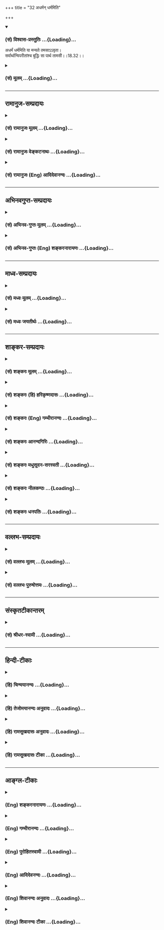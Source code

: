 +++
title = "32 अधर्मन् धर्ममिति"

+++
<div class="js_include" newlevelforh1="3" title="(सं) विश्वास-प्रस्तुतिः" unfilled url="/purANam_vaiShNavam/mahAbhAratam/06-bhIShma-parva/03-bhagavad-gItA-parva/saMskRtam/vishvAsa-prastutiH/18_moxa-saMnyAsa-yogaH/32_adharman_dharmami.md">
<details open><summary><h3>(सं) विश्वास-प्रस्तुतिः ...{Loading}...</h3></summary>

अधर्मं धर्ममिति या मन्यते तमसाऽऽवृता।  
सर्वार्थान्विपरीतांश्च बुद्धिः सा पार्थ तामसी।।18.32।।
</details>
</div>
<div class="js_include collapsed" newlevelforh1="3" title="(सं) मूलम्" unfilled url="/purANam_vaiShNavam/mahAbhAratam/06-bhIShma-parva/03-bhagavad-gItA-parva/saMskRtam/mUlam/18_moxa-saMnyAsa-yogaH/32_adharman_dharmami.md">
<details><summary><h3>(सं) मूलम् ...{Loading}...</h3></summary>

अधर्मं धर्ममिति या मन्यते तमसाऽऽवृता।  
सर्वार्थान्विपरीतांश्च बुद्धिः सा पार्थ तामसी।।18.32।।
</details>
</div>


_________________
## रामानुज-सम्प्रदायः
<div class="js_include collapsed" newlevelforh1="3" title="(सं) रामानुजः मूलम्" unfilled url="/purANam_vaiShNavam/mahAbhAratam/06-bhIShma-parva/03-bhagavad-gItA-parva/saMskRtam/rAmAnujaH/mUlam/18_moxa-saMnyAsa-yogaH/32_adharman_dharmami.md">
<details><summary><h3>(सं) रामानुजः मूलम् ...{Loading}...</h3></summary>

।।18.32।।**तामसी** तु बुद्धिः **तमसा आवृता** सती **सर्वार्थान् विपरीतान्
मन्यते अधर्मं धर्मं** धर्मं च अधर्मम्; सन्तं च अर्थम् असन्तम्; असन्तं च
अर्थं सन्तम्; परं च तत्त्वम् अपरम्; अपरं च तत्त्वं परम्; एवं सर्वं
विपरीतं मन्यते इत्यर्थः।

</details>
</div>
<div class="js_include collapsed" newlevelforh1="3" title="(सं) रामानुजः वेङ्कटनाथः" unfilled url="/purANam_vaiShNavam/mahAbhAratam/06-bhIShma-parva/03-bhagavad-gItA-parva/saMskRtam/rAmAnujaH/venkaTanAthaH/18_moxa-saMnyAsa-yogaH/32_adharman_dharmami.md">
<details><summary><h3>(सं) रामानुजः वेङ्कटनाथः ...{Loading}...</h3></summary>

  
  
।।18.32।। तामसी इत्यनेनैव तमोमूलत्वसिद्धेःतमसाऽऽवृता इत्यनेन
तादात्विकतमोनिरुद्धप्रसरत्वं विवक्षितमित्याह -- तमसाऽऽवृता
सतीति। सर्वार्थान् इत्यनेन सिद्धसाध्यरूपसमस्तानुक्तसङ्ग्रहमाह -- सन्तं
चार्थमसन्तमसन्तमित्यादिना। एतेन बाह्यानां कुदृष्टीनां च मतं तामसमिति
दर्शितम्। उक्तं च मनुना -- या वेदबाह्याः स्मृतयो याश्च काश्च कुदृष्टयः।
सर्वास्ता निष्फलाः प्रेत्य तमोनिष्ठा हि ताः स्मृताः \[मनुः12।95\] इति।
अत्र राजसतामसबुद्ध्योरियान्विशेषः -- असमग्रवेदनमन्यथावेदनं च
राजस्यांयथावन्न जानाति इति व्याख्यानात् तामस्यां तु सर्वं विपरीतं
मन्यते;सर्वार्थान् इत्युक्तेरित्येके। अन्ये त्वाहुः -- प्रकारान्यथात्वं
प्रकार्यन्यथात्वं च विशेषः। यद्यपि उभयत्राधिष्ठानभूते धर्मिण्यतद्धर्म
एवाध्यास्यते तथापि स्वरूपनिरूपकधर्मवैपरीत्ये तामसता यथा शुक्तिरजतभ्रमे
निरूपितस्वरूपविशेषकधर्मवैपरीत्ये तु राजसता यथा पीतशङ्खभ्रम इति।  
  

</details>
</div>
<div class="js_include collapsed" newlevelforh1="3" title="(सं) रामानुजः (Eng) आदिदेवानन्दः" unfilled url="/purANam_vaiShNavam/mahAbhAratam/06-bhIShma-parva/03-bhagavad-gItA-parva/saMskRtam/rAmAnujaH/english/AdidevAnandaH/18_moxa-saMnyAsa-yogaH/32_adharman_dharmami.md">
<details><summary><h3>(सं) रामानुजः (Eng) आदिदेवानन्दः ...{Loading}...</h3></summary>

18.32 That Buddhi is of the nature of Tamas which is 'enveloped in
Tamas' and 'reverses every value.' The meaning is that it regards
Adharma as Dharma and Dharma as Adharma, existent as non-existent, and
non-existent as existent, and higher truth as the lower and the lower
truth as the higher, and thus reverses every value.

</details>
</div>


_________________
## अभिनवगुप्त-सम्प्रदायः
<div class="js_include collapsed" newlevelforh1="3" title="(सं) अभिनव-गुप्तः मूलम्" unfilled url="/purANam_vaiShNavam/mahAbhAratam/06-bhIShma-parva/03-bhagavad-gItA-parva/saMskRtam/abhinava-guptaH/mUlam/18_moxa-saMnyAsa-yogaH/32_adharman_dharmami.md">
<details><summary><h3>(सं) अभिनव-गुप्तः मूलम् ...{Loading}...</h3></summary>

।।18.30 -- 18.32।। प्रवृत्तिमित्त्यादि तामसी मतेत्यन्तम्। अयथावत् --
असम्यक्।

</details>
</div>
<div class="js_include collapsed" newlevelforh1="3" title="(सं) अभिनव-गुप्तः (Eng) शङ्करनारायणः" unfilled url="/purANam_vaiShNavam/mahAbhAratam/06-bhIShma-parva/03-bhagavad-gItA-parva/saMskRtam/abhinava-guptaH/english/shankaranArAyaNaH/18_moxa-saMnyAsa-yogaH/32_adharman_dharmami.md">
<details><summary><h3>(सं) अभिनव-गुप्तः (Eng) शङ्करनारायणः ...{Loading}...</h3></summary>

18.30-32 Pravrttim etc. upto Tamasi mata. Incorrectly ; not properly.

</details>
</div>


_________________
## माध्व-सम्प्रदायः
<div class="js_include collapsed" newlevelforh1="3" title="(सं) मध्वः मूलम्" unfilled url="/purANam_vaiShNavam/mahAbhAratam/06-bhIShma-parva/03-bhagavad-gItA-parva/saMskRtam/madhvaH/mUlam/18_moxa-saMnyAsa-yogaH/32_adharman_dharmami.md">
<details><summary><h3>(सं) मध्वः मूलम् ...{Loading}...</h3></summary>

।।18.32।। Sri Madhvacharya did not comment on this sloka.,

</details>
</div>
<div class="js_include collapsed" newlevelforh1="3" title="(सं) मध्वः जयतीर्थः" unfilled url="/purANam_vaiShNavam/mahAbhAratam/06-bhIShma-parva/03-bhagavad-gItA-parva/saMskRtam/madhvaH/jayatIrthaH/18_moxa-saMnyAsa-yogaH/32_adharman_dharmami.md">
<details><summary><h3>(सं) मध्वः जयतीर्थः ...{Loading}...</h3></summary>

।।18.32।। Sri Jayatirtha did not comment on this sloka.  
  

</details>
</div>


_________________
## शाङ्कर-सम्प्रदायः
<div class="js_include collapsed" newlevelforh1="3" title="(सं) शङ्करः मूलम्" unfilled url="/purANam_vaiShNavam/mahAbhAratam/06-bhIShma-parva/03-bhagavad-gItA-parva/saMskRtam/shankaraH/mUlam/18_moxa-saMnyAsa-yogaH/32_adharman_dharmami.md">
<details><summary><h3>(सं) शङ्करः मूलम् ...{Loading}...</h3></summary>

।।18.32।। --,**अधर्मं** प्रतिषिद्धं **धर्मं** विहितम् **इति या मन्यते**
जानाति **तमसा आवृता** सती; **सर्वार्थान्** सर्वानेव ज्ञेयपदार्थान्
**विपरीतांश्च** विपरीतानेव विजानाति; **बुद्धिः सा पार्थ; तामसी**।।

</details>
</div>
<div class="js_include collapsed" newlevelforh1="3" title="(सं) शङ्करः (हि) हरिकृष्णदासः" unfilled url="/purANam_vaiShNavam/mahAbhAratam/06-bhIShma-parva/03-bhagavad-gItA-parva/saMskRtam/shankaraH/hindI/harikRShNadAsaH/18_moxa-saMnyAsa-yogaH/32_adharman_dharmami.md">
<details><summary><h3>(सं) शङ्करः (हि) हरिकृष्णदासः ...{Loading}...</h3></summary>

।।18.32।। हे पार्थ जो तमोगुणसे आवृत हुई बुद्धि अधर्मको -- निषिद्ध
कार्यको; धर्म मान लेती है; यानी शास्त्रविहित मान लेती है; तथा जाननेयोग्य
अन्यान्य समस्त पदार्थोंको भी; जो विपरीत ही समझती है; वह तामसी है।

</details>
</div>
<div class="js_include collapsed" newlevelforh1="3" title="(सं) शङ्करः (Eng) गम्भीरानन्दः" unfilled url="/purANam_vaiShNavam/mahAbhAratam/06-bhIShma-parva/03-bhagavad-gItA-parva/saMskRtam/shankaraH/english/gambhIrAnandaH/18_moxa-saMnyAsa-yogaH/32_adharman_dharmami.md">
<details><summary><h3>(सं) शङ्करः (Eng) गम्भीरानन्दः ...{Loading}...</h3></summary>

18.32 O Partha, sa, that; buddhih, intellect; tamasi, is born of tamas;
ya, which; tamasavrta, being covered by darkness; manyate, considers,
understands; adharmam, vice, what is prohibited; iti, as; dharmam,
virtue, what is prescribed; and ca, verily; perceives sarvarthan, all
things, all objects of knowledge without exception; viparitan, contrary
to what they are.

</details>
</div>
<div class="js_include collapsed" newlevelforh1="3" title="(सं) शङ्करः आनन्दगिरिः" unfilled url="/purANam_vaiShNavam/mahAbhAratam/06-bhIShma-parva/03-bhagavad-gItA-parva/saMskRtam/shankaraH/AnandagiriH/18_moxa-saMnyAsa-yogaH/32_adharman_dharmami.md">
<details><summary><h3>(सं) शङ्करः आनन्दगिरिः ...{Loading}...</h3></summary>

।।18.32।। धर्मशब्दो नपुंसकलिङ्गोऽपीत्यभिप्रेत्य धर्ममित्युक्तम्। तमसावृता
अविवेकेन वेष्टितेत्यर्थः। कार्याकार्यादीनुक्ताननुक्तांश्च संग्रहीतुं
सर्वार्थानित्युक्तं तद्व्याचष्टे -- **सर्वानेवेति।** विपरीतांश्चेति
चकारमवधारणे गृहीत्वा विपरीतानेवेत्युक्तम्।

</details>
</div>
<div class="js_include collapsed" newlevelforh1="3" title="(सं) शङ्करः मधुसूदन-सरस्वती" unfilled url="/purANam_vaiShNavam/mahAbhAratam/06-bhIShma-parva/03-bhagavad-gItA-parva/saMskRtam/shankaraH/madhusUdana-sarasvatI/18_moxa-saMnyAsa-yogaH/32_adharman_dharmami.md">
<details><summary><h3>(सं) शङ्करः मधुसूदन-सरस्वती ...{Loading}...</h3></summary>

।।18.32।। अधर्ममिति। तमसा विशेषदर्शनविरोधिना दोषेणावृता या बुद्धिरधर्मं
धर्ममिति मन्यतेऽदृष्टार्थे सर्वत्र विपर्यस्यति तथा
सर्वार्थान्सर्वान्दृष्टप्रयोजनानपि ज्ञेयपदार्थान् विपरीतानेव मन्यते सा
विपर्यवती बुद्धिस्तामसी।

</details>
</div>
<div class="js_include collapsed" newlevelforh1="3" title="(सं) शङ्करः नीलकण्ठः" unfilled url="/purANam_vaiShNavam/mahAbhAratam/06-bhIShma-parva/03-bhagavad-gItA-parva/saMskRtam/shankaraH/nIlakaNThaH/18_moxa-saMnyAsa-yogaH/32_adharman_dharmami.md">
<details><summary><h3>(सं) शङ्करः नीलकण्ठः ...{Loading}...</h3></summary>

।।18.32।।**अधर्ममिति।** विपरीतग्राहिणी बुद्धिस्तामसीत्यर्थः।

</details>
</div>
<div class="js_include collapsed" newlevelforh1="3" title="(सं) शङ्करः धनपतिः" unfilled url="/purANam_vaiShNavam/mahAbhAratam/06-bhIShma-parva/03-bhagavad-gItA-parva/saMskRtam/shankaraH/dhanapatiH/18_moxa-saMnyAsa-yogaH/32_adharman_dharmami.md">
<details><summary><h3>(सं) शङ्करः धनपतिः ...{Loading}...</h3></summary>

।।18.32।। राजसीं बुद्धिमुक्त्वा तामसीं तामाह -- अधर्मं प्रतिषिद्धं धर्मं
विहितमिति या मन्यते जानाति तमसाऽविवेकेनावृता वेष्टिता सती सर्वार्थानेव
ज्ञेयपदार्थान् विपरीतांश्च विपरीतमेव विजानाति साबद्धिस्तामसी। पार्थ; तव
नेयमुचितेति संबोधनाशयः।

</details>
</div>


_________________
## वल्लभ-सम्प्रदायः
<div class="js_include collapsed" newlevelforh1="3" title="(सं) वल्लभः मूलम्" unfilled url="/purANam_vaiShNavam/mahAbhAratam/06-bhIShma-parva/03-bhagavad-gItA-parva/saMskRtam/vallabhaH/mUlam/18_moxa-saMnyAsa-yogaH/32_adharman_dharmami.md">
<details><summary><h3>(सं) वल्लभः मूलम् ...{Loading}...</h3></summary>

।।18.32।। अधर्ममिति। तमसा अज्ञानेनाऽऽवृता सर्वार्थान्विपरीतान्मन्यते सा
तामसी।

</details>
</div>
<div class="js_include collapsed" newlevelforh1="3" title="(सं) वल्लभः पुरुषोत्तमः" unfilled url="/purANam_vaiShNavam/mahAbhAratam/06-bhIShma-parva/03-bhagavad-gItA-parva/saMskRtam/vallabhaH/puruShottamaH/18_moxa-saMnyAsa-yogaH/32_adharman_dharmami.md">
<details><summary><h3>(सं) वल्लभः पुरुषोत्तमः ...{Loading}...</h3></summary>

  
  
।।18.32।। तामसीमाह -- अधर्ममिति। या तमसा अज्ञानेनाऽऽवृता सती अधर्मं
भगवदिच्छाननुरूपमकर्तव्यं धर्मं फलदातृ कर्तव्यमिति मन्यते; च पुनः
सर्वार्थान् अकार्यकार्याभयभयादीन् विपरीतान् मन्यते; हे पार्थ सा
बुद्धिस्तामसी मन्तव्येत्यर्थः।  
  

</details>
</div>


_________________
## संस्कृतटीकान्तरम्
<div class="js_include collapsed" newlevelforh1="3" title="(सं) श्रीधर-स्वामी" unfilled url="/purANam_vaiShNavam/mahAbhAratam/06-bhIShma-parva/03-bhagavad-gItA-parva/saMskRtam/shrIdhara-svAmI/18_moxa-saMnyAsa-yogaH/32_adharman_dharmami.md">
<details><summary><h3>(सं) श्रीधर-स्वामी ...{Loading}...</h3></summary>

।।18.32।। तामसीं बुद्धिमाह **-- अधर्ममिति।** विपरीतग्राहिणी
बुद्धिस्तामसीत्यर्थः। बुद्धिरन्तःकरणं पूर्वोक्तम्। ज्ञानं तु तद्वृत्तिः।
धृतिरपि तद्वृत्तिरेव। यद्वा -- अन्तःकरणस्य धर्मिणो
बुद्धिरप्यध्यवसायलक्षणाद्वृत्तिरेव। इच्छाद्वेषादीनां तद्वृत्तीनां
बहुत्वेऽपि धर्माधर्मभयाभयसाधनत्वेन प्राधान्यादेतासां त्रैविध्यमुक्तम्।
उपलक्षणं चैतदन्यासाम्।

</details>
</div>


_________________
## हिन्दी-टीकाः
<div class="js_include collapsed" newlevelforh1="3" title="(हि) चिन्मयानन्दः" unfilled url="/purANam_vaiShNavam/mahAbhAratam/06-bhIShma-parva/03-bhagavad-gItA-parva/hindI/chinmayAnandaH/18_moxa-saMnyAsa-yogaH/32_adharman_dharmami.md">
<details><summary><h3>(हि) चिन्मयानन्दः ...{Loading}...</h3></summary>

।।18.32।। सात्त्विक बुद्धि का पदार्थ ज्ञान यथार्थ होता है; तो राजसी
बुद्धि का सन्देहात्मक किन्तु तामसी बुद्धि तो वस्तु को उसके मूलस्वरूप से
सर्वथा विपरीत रूप में जानती है। धर्म को अधर्म और अधर्म को धर्म मानना इस
बुद्धि का कार्य है। वस्तुत तामसी बुद्धि कोई बुद्धि ही नहीं कही जा सकती।
वह तो विपरीत ज्ञानों की एक गठरी ही है। विपरीत निष्कर्षों पर पहुँचने की
इसकी क्षमता अद्भुत है इसका कारण है; अज्ञानावरण का अन्धकार और अहंकार का
अंधोन्माद। अगले श्लोक में त्रिविध धृति का वर्णन करते हैं हे पार्थ योग के
द्वारा जिस अव्याभिचारिणी धृति (धारणा) से मनुष्य मन; प्राण और इन्द्रियों
की क्रियाओं को धारण करता है; वह धृति,

</details>
</div>
<div class="js_include collapsed" newlevelforh1="3" title="(हि) तेजोमयानन्दः अनुवादः" unfilled url="/purANam_vaiShNavam/mahAbhAratam/06-bhIShma-parva/03-bhagavad-gItA-parva/hindI/tejomayAnandaH/anuvAdaH/18_moxa-saMnyAsa-yogaH/32_adharman_dharmami.md">
<details><summary><h3>(हि) तेजोमयानन्दः अनुवादः ...{Loading}...</h3></summary>

।।18.32।। हे पार्थ ! तमस् (अज्ञान अन्ध:कार) से आवृत जो बुद्धि अधर्म को
ही धर्म मानती है और सभी पदार्थों को विपरीत रूप से जानती है, वह बुद्धि
तामसी है।।

</details>
</div>
<div class="js_include collapsed" newlevelforh1="3" title="(हि) रामसुखदासः अनुवादः" unfilled url="/purANam_vaiShNavam/mahAbhAratam/06-bhIShma-parva/03-bhagavad-gItA-parva/hindI/rAmasukhadAsaH/anuvAdaH/18_moxa-saMnyAsa-yogaH/32_adharman_dharmami.md">
<details><summary><h3>(हि) रामसुखदासः अनुवादः ...{Loading}...</h3></summary>

।।18.32।। हे पृथानन्दन ! तमोगुणसे घिरी हुई जो बुद्धि अधर्मको धर्म और
सम्पूर्ण चीजोंको उलटा मान लेती है, वह तामसी है।

</details>
</div>
<div class="js_include collapsed" newlevelforh1="3" title="(हि) रामसुखदासः टीका" unfilled url="/purANam_vaiShNavam/mahAbhAratam/06-bhIShma-parva/03-bhagavad-gItA-parva/hindI/rAmasukhadAsaH/TIkA/18_moxa-saMnyAsa-yogaH/32_adharman_dharmami.md">
<details><summary><h3>(हि) रामसुखदासः टीका ...{Loading}...</h3></summary>

।।18.32।।***व्याख्या --***  **अधर्मं धर्ममिति या मन्यते तमसावृता --**
ईश्वरकी निन्दा करना शास्त्र; वर्ण; आश्रम और लोकमर्यादाके विपरीत काम करना
मातापिताके साथ अच्छा बर्ताव न करना सन्तमहात्मा; गुरुआचार्य आदिका अपमान
करना झूठ; कपट; बेईमानी; जालसाजी; अभक्ष्य भोजन; परस्त्रीगमन आदि
शास्त्रनिषिद्ध पापकर्मोंको धर्म मानना -- यह सब अधर्मको धर्म मानना
है। अपने शास्त्र; वर्ण; आश्रमकी मर्यादामें चलना मातापिताकी आज्ञाका पालन
करना तथा उनकी तनमनधनसे सेवा करना संतमहात्माओंके उपदेशोंके अनुसार अपना
जीवन बनाना धार्मिक ग्रन्थोंका पठनपाठन करना दूसरोंकी सेवाउपकार करना
शुद्धपवित्र भोजन करना आदि शास्त्रविहित कर्मोंको उचित न मानना -- यह
धर्मको अधर्म मानना है। तामसी बुद्धिवाले मनुष्योंके विचार होते हैं कि
शास्त्रकारोंने; ब्राह्मणोंने अपनेको बड़ा बता दिया और,तरहतरहके नियम बनाकर
लोगोंको बाँध दिया; जिससे भारत परतन्त्र हो गया जबतक ये शास्त्र रहेंगे; ये
धार्मिक पुस्तकें रहेंगी; तबतक भारतका उत्थान नहीं होगा; भारत परतन्त्रताकी
बेड़ीमें ही जकड़ा हुआ रहेगा; आदिआदि। इसलिये वे मर्यादाओंको तोड़नेमें ही
धर्म मानते हैं।**सर्वार्थान्विपरीतांश्च --** आत्माको स्वरूप न मानकर
शरीरको ही स्वरूप मानना ईश्वरको न मान करके दृश्य जगत्को ही सच्चा मानना
दूसरोंको तुच्छ समझकर अपनेको ही सबसे बड़ा मानना दूसरोंको मूर्ख समझकर
अपनेको ही पढ़ालिखा; विद्वान् समझना जितने संतमहात्मा हो गये हैं; उनकी
मान्यताओंसे अपनी मान्यताको श्रेष्ठ मानना सच्चे सुखकी तरफ ध्यान न देकर
वर्तमानमें मिलनेवाले संयोगजन्य सुखको ही सच्चा मानना न करनेयोग्य कार्यको
ही अपना कर्तव्य समझना अपवित्र वस्तुओंको ही पवित्र मानना -- यह सम्पूर्ण
चीजोंको उलटा मानना है।  
  
**बुद्धिः सा पार्थ तामसी --** तमोगुणसे आवृत जो बुद्धि अधर्मको धर्म;
धर्मको अधर्म और अच्छेको बुरा; सुलटेको उलटा मानती है; वह बुद्धि तामसी है।
यह तामसी बुद्धि ही मनुष्यको अधोगतिमें ले जानेवाली है -- **अधो गच्छन्ति
तामसाः** (गीता 14। 18)। इसलिये अपना उद्धार चाहनेवालेको इसका सर्वथा त्याग
कर देना चाहिये।  
  
***सम्बन्ध --***  अब भगवान् सात्त्विकी धृतिके लक्षण बताते हैं।

</details>
</div>


_________________
## आङ्ग्ल-टीकाः
<div class="js_include collapsed" newlevelforh1="3" title="(Eng) शङ्करनारायणः" unfilled url="/purANam_vaiShNavam/mahAbhAratam/06-bhIShma-parva/03-bhagavad-gItA-parva/english/shankaranArAyaNaH/18_moxa-saMnyAsa-yogaH/32_adharman_dharmami.md">
<details><summary><h3>(Eng) शङ्करनारायणः ...{Loading}...</h3></summary>

18.32. The intellect which, containing darkness (ignorance), conceives
the unrighteous one as righteous and all things topsy-turvy-that
intellect is deemed to be of the Tamas (Strand).

</details>
</div>
<div class="js_include collapsed" newlevelforh1="3" title="(Eng) गम्भीरानन्दः" unfilled url="/purANam_vaiShNavam/mahAbhAratam/06-bhIShma-parva/03-bhagavad-gItA-parva/english/gambhIrAnandaH/18_moxa-saMnyAsa-yogaH/32_adharman_dharmami.md">
<details><summary><h3>(Eng) गम्भीरानन्दः ...{Loading}...</h3></summary>

18.32 O Parhta, that intellect is born of tamas which, being covered by
darkness, considers vice as virtue, and verily perceives all things
contrary ot what they are.

</details>
</div>
<div class="js_include collapsed" newlevelforh1="3" title="(Eng) पुरोहितस्वामी" unfilled url="/purANam_vaiShNavam/mahAbhAratam/06-bhIShma-parva/03-bhagavad-gItA-parva/english/purohitasvAmI/18_moxa-saMnyAsa-yogaH/32_adharman_dharmami.md">
<details><summary><h3>(Eng) पुरोहितस्वामी ...{Loading}...</h3></summary>

18.32 And that which, shrouded in Ignorance, thinks wrong right, and
sees everything perversely, O Arjuna, that intellect is ruled by
Darkness.

</details>
</div>
<div class="js_include collapsed" newlevelforh1="3" title="(Eng) आदिदेवनन्दः" unfilled url="/purANam_vaiShNavam/mahAbhAratam/06-bhIShma-parva/03-bhagavad-gItA-parva/english/AdidevanandaH/18_moxa-saMnyAsa-yogaH/32_adharman_dharmami.md">
<details><summary><h3>(Eng) आदिदेवनन्दः ...{Loading}...</h3></summary>

18.32 That Buddhi, O Arjuna, which, enveloped in darkness, regards
Adharma as Dharma and which reverses every value, is Tamasika.

</details>
</div>
<div class="js_include collapsed" newlevelforh1="3" title="(Eng) शिवानन्दः अनुवादः" unfilled url="/purANam_vaiShNavam/mahAbhAratam/06-bhIShma-parva/03-bhagavad-gItA-parva/english/shivAnandaH/anuvAdaH/18_moxa-saMnyAsa-yogaH/32_adharman_dharmami.md">
<details><summary><h3>(Eng) शिवानन्दः अनुवादः ...{Loading}...</h3></summary>

18.32 That, which, enveloped in darkness, sees Adharma as Dharma and all
things perverted that intellect, O Arjuna, is Tamasic (dark).

</details>
</div>
<div class="js_include collapsed" newlevelforh1="3" title="(Eng) शिवानन्दः टीका" unfilled url="/purANam_vaiShNavam/mahAbhAratam/06-bhIShma-parva/03-bhagavad-gItA-parva/english/shivAnandaH/TIkA/18_moxa-saMnyAsa-yogaH/32_adharman_dharmami.md">
<details><summary><h3>(Eng) शिवानन्दः टीका ...{Loading}...</h3></summary>

18.32 अधर्मम् Adharma; धर्मम् Dharma; इति thus; या which; मन्यते thinks;
तमसा by darkness; आवृता enveloped; सर्वार्थान् all things; विपरीतान्
perverted; च and; बुद्धिः intellect; सा that; पार्थ O Partha; तामसी
Tamasic (dark).Commentary That intellect which regards righteous acts as
evil; and considers right things to be false; which treats everything in
a contrary sense and looks upon virtues as if they were vices and takes
everything that the scriptures declare to be good as being entirely
wrong; is Tamasic. It views all things in a perverted light.Thus; O
Arjuna; I have explained to thee the three aspects of the intellect. Now
listen to the explanation of the characteristics of the three aspects of
firmness.

</details>
</div>

